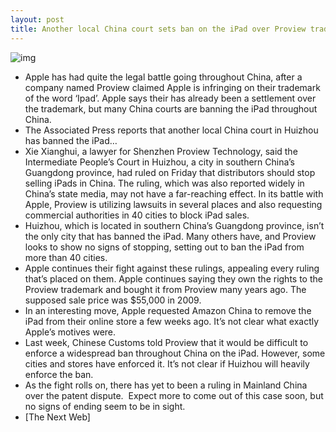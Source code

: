 ```yaml
---
layout: post
title: Another local China court sets ban on the iPad over Proview trademark
---
```

![img](http://media.idownloadblog.com/wp-content/uploads/2012/02/ipad.jpg)
* Apple has had quite the legal battle going throughout China, after a company named Proview claimed Apple is infringing on their trademark of the word ‘Ipad’. Apple says their has already been a settlement over the trademark, but many China courts are banning the iPad throughout China.
* The Associated Press reports that another local China court in Huizhou has banned the iPad…
* Xie Xianghui, a lawyer for Shenzhen Proview Technology, said the Intermediate People’s Court in Huizhou, a city in southern China’s Guangdong province, had ruled on Friday that distributors should stop selling iPads in China. The ruling, which was also reported widely in China’s state media, may not have a far-reaching effect. In its battle with Apple, Proview is utilizing lawsuits in several places and also requesting commercial authorities in 40 cities to block iPad sales.
* Huizhou, which is located in southern China’s Guangdong province, isn’t the only city that has banned the iPad. Many others have, and Proview looks to show no signs of stopping, setting out to ban the iPad from more than 40 cities.
* Apple continues their fight against these rulings, appealing every ruling that’s placed on them. Apple continues saying they own the rights to the Proview trademark and bought it from Proview many years ago. The supposed sale price was $55,000 in 2009.
* In an interesting move, Apple requested Amazon China to remove the iPad from their online store a few weeks ago. It’s not clear what exactly Apple’s motives were.
* Last week, Chinese Customs told Proview that it would be difficult to enforce a widespread ban throughout China on the iPad. However, some cities and stores have enforced it. It’s not clear if Huizhou will heavily enforce the ban.
* As the fight rolls on, there has yet to been a ruling in Mainland China over the patent dispute.  Expect more to come out of this case soon, but no signs of ending seem to be in sight.
* [The Next Web]

